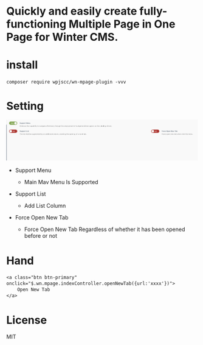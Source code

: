 # Quickly and easily create fully-functioning Multiple Page in One Page for Winter CMS.

# install

```
composer require wpjscc/wn-mpage-plugin -vvv
```


# Setting

![Alt text](./assets/images/setting.jpg)

* Support Menu
    * Main Mav Menu Is Supported

* Support List
    * Add List Column
  
* Force Open New Tab
    * Force Open New Tab Regardless of whether it has been opened before or not

# Hand

```
<a class="btn btn-primary" onclick="$.wn.mpage.indexController.openNewTab({url:'xxxx'})">
    Open New Tab
</a>
```


# License

MIT